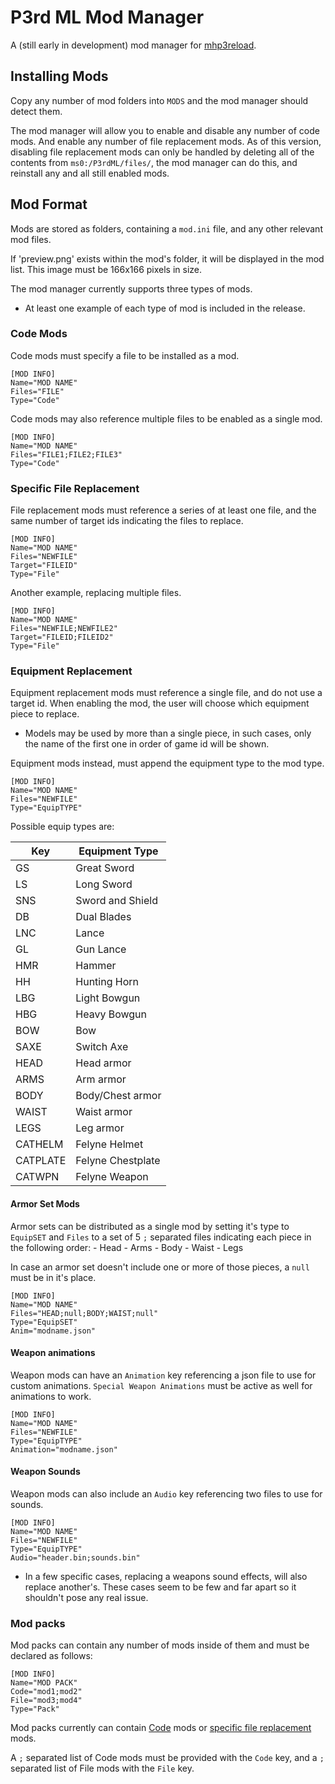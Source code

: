 # P3rd ML Mod Manager

A (still early in development) mod manager for [mhp3reload](https://github.com/Kurogami2134/mhp3reload).

## Installing Mods

Copy any number of mod folders into `MODS` and the mod manager should detect them.

The mod manager will allow you to enable and disable any number of code mods. And enable any number of file replacement mods. As of this version, disabling file replacement mods can only be handled by deleting all of the contents from `ms0:/P3rdML/files/`, the mod manager can do this, and reinstall any and all still enabled mods.

## Mod Format

Mods are stored as folders, containing a `mod.ini` file, and any other relevant mod files.

If 'preview.png' exists within the mod's folder, it will be displayed in the mod list. This image must be 166x166 pixels in size.

The mod manager currently supports three types of mods.

* At least one example of each type of mod is included in the release.

### Code Mods

Code mods must specify a file to be installed as a mod.

    [MOD INFO]
    Name="MOD NAME"
    Files="FILE"
    Type="Code"

Code mods may also reference multiple files to be enabled as a single mod.

    [MOD INFO]
    Name="MOD NAME"
    Files="FILE1;FILE2;FILE3"
    Type="Code"

### Specific File Replacement

File replacement mods must reference a series of at least one file, and the same number of target ids indicating the files to replace.

    [MOD INFO]
    Name="MOD NAME"
    Files="NEWFILE"
    Target="FILEID"
    Type="File"

Another example, replacing multiple files.

    [MOD INFO]
    Name="MOD NAME"
    Files="NEWFILE;NEWFILE2"
    Target="FILEID;FILEID2"
    Type="File"

### Equipment Replacement

Equipment replacement mods must reference a single file, and do not use a target id. When enabling the mod, the user will choose which equipment piece to replace.

* Models may be used by more than a single piece, in such cases, only the name of the first one in order of game id will be shown.

Equipment mods instead, must append the equipment type to the mod type.

    [MOD INFO]
    Name="MOD NAME"
    Files="NEWFILE"
    Type="EquipTYPE"

Possible equip types are:

|Key|Equipment Type|
|-|-|
|GS|Great Sword|
|LS|Long Sword|
|SNS|Sword and Shield|
|DB|Dual Blades|
|LNC|Lance|
|GL|Gun Lance|
|HMR|Hammer|
|HH|Hunting Horn|
|LBG|Light Bowgun|
|HBG|Heavy Bowgun|
|BOW|Bow|
|SAXE|Switch Axe|
|HEAD|Head armor|
|ARMS|Arm armor|
|BODY|Body/Chest armor|
|WAIST|Waist armor|
|LEGS|Leg armor|
|CATHELM|Felyne Helmet|
|CATPLATE|Felyne Chestplate|
|CATWPN|Felyne Weapon|

#### Armor Set Mods

Armor sets can be distributed as a single mod by setting it's type to `EquipSET` and `Files` to a set of 5 `;` separated files indicating each piece in the following order:
    - Head
    - Arms
    - Body
    - Waist
    - Legs

In case an armor set doesn't include one or more of those pieces, a `null` must be in it's place.

    [MOD INFO]
    Name="MOD NAME"
    Files="HEAD;null;BODY;WAIST;null"
    Type="EquipSET"
    Anim="modname.json"

#### Weapon animations

Weapon mods can have an `Animation` key referencing a json file to use for custom animations. `Special Weapon Animations` must be active as well for animations to work.

    [MOD INFO]
    Name="MOD NAME"
    Files="NEWFILE"
    Type="EquipTYPE"
    Animation="modname.json"

#### Weapon Sounds

Weapon mods can also include an `Audio` key referencing two files to use for sounds.

    [MOD INFO]
    Name="MOD NAME"
    Files="NEWFILE"
    Type="EquipTYPE"
    Audio="header.bin;sounds.bin"

* In a few specific cases, replacing a weapons sound effects, will also replace another's. These cases seem to be few and far apart so it shouldn't pose any real issue.

### Mod packs

Mod packs can contain any number of mods inside of them and must be declared as follows:

    [MOD INFO]
    Name="MOD PACK"
    Code="mod1;mod2"
    File="mod3;mod4"
    Type="Pack"

Mod packs currently can contain [Code](#code-mods) mods or [specific file replacement](#specific-file-replacement) mods.

A `;` separated list of Code mods must be provided with the `Code` key, and a `;` separated list of File mods with the `File` key.
